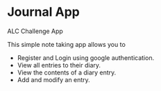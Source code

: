 # Journal App

ALC Challenge App

This simple note taking app allows you to
- Register and Login using google authentication.
- View all entries to their diary.
- View the contents of a diary entry.
- Add and modify an entry.
